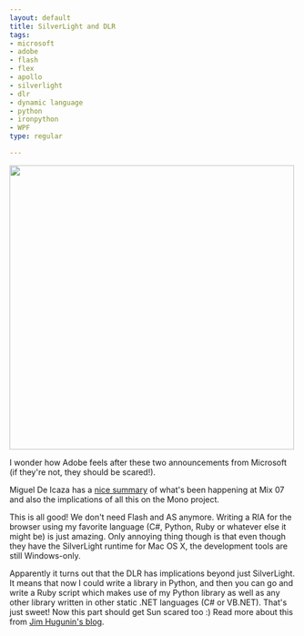 ```yaml
--- 
layout: default
title: SilverLight and DLR
tags: 
- microsoft
- adobe
- flash
- flex
- apollo
- silverlight
- dlr
- dynamic language
- python
- ironpython
- WPF
type: regular

---
```

<p><img src="http://i60.photobucket.com/albums/h35/mallipeddi/mix-chess.png" height="500" width="500"/></p>

<p>I wonder how Adobe feels after these two announcements from Microsoft (if they're not, they should be scared!).</p> 

<p>Miguel De Icaza has a <a href="http://tirania.org/blog/archive/2007/May-01.html">nice summary</a> of what's been happening at Mix 07 and also the implications of all this on the Mono project.</p>

<p>This is all good! We don't need Flash and AS anymore. Writing a RIA for the browser using my favorite language (C#, Python, Ruby or whatever else it might be) is just amazing. Only annoying thing though is that even though they have the SilverLight runtime for Mac OS X, the development tools are still Windows-only.</p>

<p>Apparently it turns out that the DLR has implications beyond just SilverLight. It means that now I could write a library in Python, and then you can go and write a Ruby script which makes use of my Python library as well as any other library written in other static .NET languages (C# or VB.NET). That's just sweet! Now this part should get Sun scared too :) Read more about this from <a href="http://blogs.msdn.com/hugunin/archive/2007/04/30/a-dynamic-language-runtime-dlr.aspx">Jim Hugunin's blog</a>.</p>

